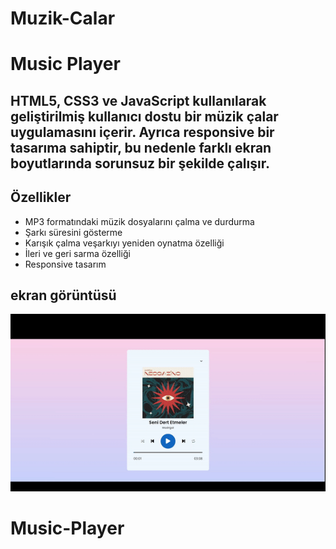 # Muzik-Calar

<h1>Music Player</h1>

<h2>HTML5, CSS3 ve JavaScript kullanılarak geliştirilmiş kullanıcı dostu bir müzik çalar uygulamasını içerir. Ayrıca responsive bir tasarıma sahiptir, bu nedenle farklı ekran boyutlarında sorunsuz bir şekilde çalışır.

## Özellikler

- MP3 formatındaki müzik dosyalarını çalma ve durdurma
- Şarkı süresini gösterme
- Karışık çalma veşarkıyı yeniden oynatma özelliği
- İleri ve geri sarma özelliği
- Responsive tasarım
</h2>

<h2>ekran görüntüsü</h2>

![](screen.gif)



# Music-Player

